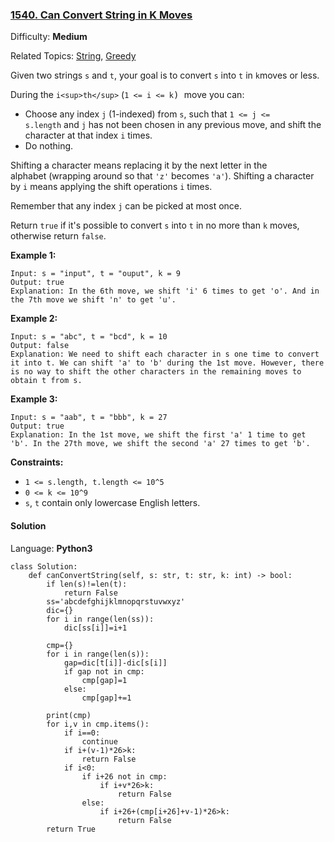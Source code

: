 ### [1540\. Can Convert String in K Moves](https://leetcode.com/problems/can-convert-string-in-k-moves/)

Difficulty: **Medium**  

Related Topics: [String](https://leetcode.com/tag/string/), [Greedy](https://leetcode.com/tag/greedy/)


Given two strings `s` and `t`, your goal is to convert `s` into `t` in `k`moves or less.

During the `i<sup>th</sup>` (<font face="monospace" style="display: inline;">`1 <= i <= k`) </font>move you can:

*   Choose any index `j` (1-indexed) from `s`, such that `1 <= j <= s.length` and `j` has not been chosen in any previous move, and shift the character at that index `i` times.
*   Do nothing.

Shifting a character means replacing it by the next letter in the alphabet (wrapping around so that `'z'` becomes `'a'`). Shifting a character by `i` means applying the shift operations `i` times.

Remember that any index `j` can be picked at most once.

Return `true` if it's possible to convert `s` into `t` in no more than `k` moves, otherwise return `false`.

**Example 1:**

```
Input: s = "input", t = "ouput", k = 9
Output: true
Explanation: In the 6th move, we shift 'i' 6 times to get 'o'. And in the 7th move we shift 'n' to get 'u'.
```

**Example 2:**

```
Input: s = "abc", t = "bcd", k = 10
Output: false
Explanation: We need to shift each character in s one time to convert it into t. We can shift 'a' to 'b' during the 1st move. However, there is no way to shift the other characters in the remaining moves to obtain t from s.
```

**Example 3:**

```
Input: s = "aab", t = "bbb", k = 27
Output: true
Explanation: In the 1st move, we shift the first 'a' 1 time to get 'b'. In the 27th move, we shift the second 'a' 27 times to get 'b'.
```

**Constraints:**

*   `1 <= s.length, t.length <= 10^5`
*   `0 <= k <= 10^9`
*   `s`, `t` contain only lowercase English letters.


#### Solution

Language: **Python3**

```python3
class Solution:
    def canConvertString(self, s: str, t: str, k: int) -> bool:
        if len(s)!=len(t):
            return False
        ss='abcdefghijklmnopqrstuvwxyz'
        dic={}
        for i in range(len(ss)):
            dic[ss[i]]=i+1
        
        cmp={}
        for i in range(len(s)):
            gap=dic[t[i]]-dic[s[i]]
            if gap not in cmp:
                cmp[gap]=1
            else:
                cmp[gap]+=1
    
        print(cmp)
        for i,v in cmp.items():
            if i==0:
                continue
            if i+(v-1)*26>k:
                return False
            if i<0:
                if i+26 not in cmp:
                    if i+v*26>k:
                        return False
                else:
                    if i+26+(cmp[i+26]+v-1)*26>k:
                        return False
        return True
```